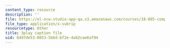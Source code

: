 ```yaml
---
content_type: resource
description: ''
file: https://ol-ocw-studio-app-qa.s3.amazonaws.com/courses/18-085-computational-science-and-engineering-i-fall-2008/6497de5308535b6dbf2e4ab2cae6af94_mFGdF9TAfmE.vtt
file_type: application/x-subrip
resourcetype: Other
title: 3play caption file
uid: 6497de53-0853-5b6d-bf2e-4ab2cae6af94
---
```

